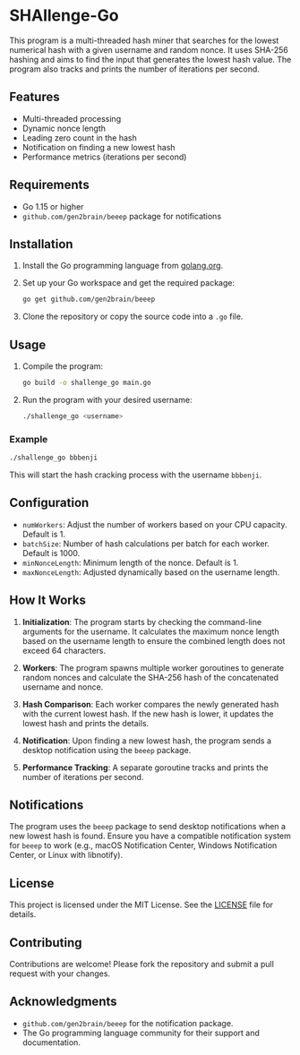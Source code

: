 # SHAllenge-Go

This program is a multi-threaded hash miner that searches for the lowest numerical hash with a given username and random nonce. It uses SHA-256 hashing and aims to find the input that generates the lowest hash value. The program also tracks and prints the number of iterations per second.

## Features

- Multi-threaded processing
- Dynamic nonce length
- Leading zero count in the hash
- Notification on finding a new lowest hash
- Performance metrics (iterations per second)

## Requirements

- Go 1.15 or higher
- `github.com/gen2brain/beeep` package for notifications

## Installation

1. Install the Go programming language from [golang.org](https://golang.org/).

2. Set up your Go workspace and get the required package:

   ```sh
   go get github.com/gen2brain/beeep
   ```

3. Clone the repository or copy the source code into a `.go` file.

## Usage

1. Compile the program:

   ```sh
   go build -o shallenge_go main.go
   ```

2. Run the program with your desired username:
   ```sh
   ./shallenge_go <username>
   ```

### Example

```sh
./shallenge_go bbbenji
```

This will start the hash cracking process with the username `bbbenji`.

## Configuration

- `numWorkers`: Adjust the number of workers based on your CPU capacity. Default is 1.
- `batchSize`: Number of hash calculations per batch for each worker. Default is 1000.
- `minNonceLength`: Minimum length of the nonce. Default is 1.
- `maxNonceLength`: Adjusted dynamically based on the username length.

## How It Works

1. **Initialization**: The program starts by checking the command-line arguments for the username. It calculates the maximum nonce length based on the username length to ensure the combined length does not exceed 64 characters.

2. **Workers**: The program spawns multiple worker goroutines to generate random nonces and calculate the SHA-256 hash of the concatenated username and nonce.

3. **Hash Comparison**: Each worker compares the newly generated hash with the current lowest hash. If the new hash is lower, it updates the lowest hash and prints the details.

4. **Notification**: Upon finding a new lowest hash, the program sends a desktop notification using the `beeep` package.

5. **Performance Tracking**: A separate goroutine tracks and prints the number of iterations per second.

## Notifications

The program uses the `beeep` package to send desktop notifications when a new lowest hash is found. Ensure you have a compatible notification system for `beeep` to work (e.g., macOS Notification Center, Windows Notification Center, or Linux with libnotify).

## License

This project is licensed under the MIT License. See the [LICENSE](LICENSE) file for details.

## Contributing

Contributions are welcome! Please fork the repository and submit a pull request with your changes.

## Acknowledgments

- `github.com/gen2brain/beeep` for the notification package.
- The Go programming language community for their support and documentation.
